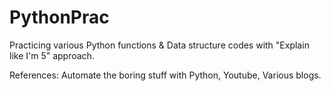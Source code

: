 # PythonPrac
Practicing various Python functions & Data structure codes with "Explain like I'm 5" approach.

References: Automate the boring stuff with Python, Youtube, Various blogs.
